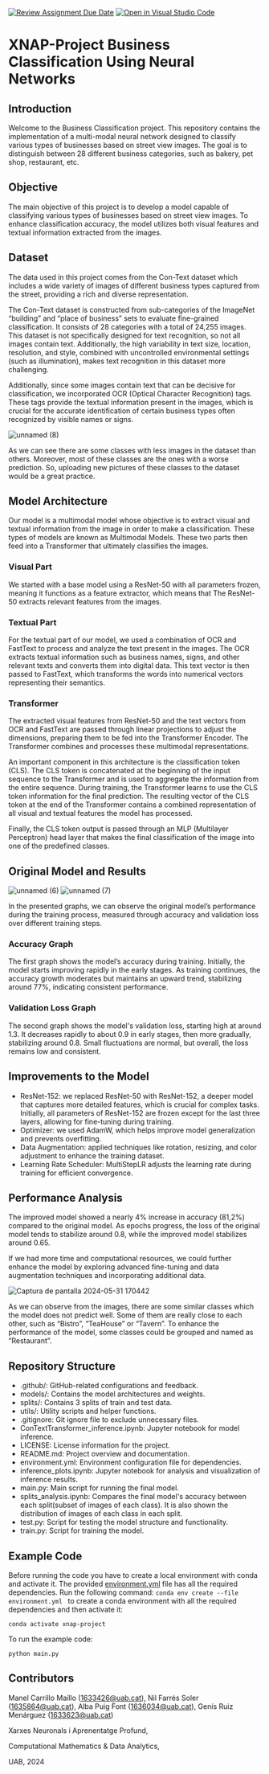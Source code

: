 [![Review Assignment Due Date](https://classroom.github.com/assets/deadline-readme-button-24ddc0f5d75046c5622901739e7c5dd533143b0c8e959d652212380cedb1ea36.svg)](https://classroom.github.com/a/sPgOnVC9)
[![Open in Visual Studio Code](https://classroom.github.com/assets/open-in-vscode-718a45dd9cf7e7f842a935f5ebbe5719a5e09af4491e668f4dbf3b35d5cca122.svg)](https://classroom.github.com/online_ide?assignment_repo_id=14998012&assignment_repo_type=AssignmentRepo)
# XNAP-Project Business Classification Using Neural Networks
## Introduction
Welcome to the Business Classification project. This repository contains the implementation of a multi-modal neural network designed to classify various types of businesses based on street view images. The goal is to distinguish between 28 different business categories, such as bakery, pet shop, restaurant, etc.

## Objective
The main objective of this project is to develop a model capable of classifying various types of businesses based on street view images. To enhance classification accuracy, the model utilizes both visual features and textual information extracted from the images.

## Dataset
The data used in this project comes from the Con-Text dataset which includes a wide variety of images of different business types captured from the street, providing a rich and diverse representation.

The Con-Text dataset is constructed from sub-categories of the ImageNet “building” and “place of business” sets to evaluate fine-grained classification. It consists of 28 categories with a total of 24,255 images. This dataset is not specifically designed for text recognition, so not all images contain text. Additionally, the high variability in text size, location, resolution, and style, combined with uncontrolled environmental settings (such as illumination), makes text recognition in this dataset more challenging.

Additionally, since some images contain text that can be decisive for classification, we incorporated OCR (Optical Character Recognition) tags. These tags provide the textual information present in the images, which is crucial for the accurate identification of certain business types often recognized by visible names or signs.

![unnamed (8)](https://github.com/DCC-UAB/xnap-project-matcad_grup_3-1/assets/92937869/b361a937-1c79-4fd7-9e48-44a64c4ecb9f)

As we can see there are some classes with less images in the dataset than others. Moreover, most of these classes are the ones with a worse prediction. So, uploading new pictures of these classes to the dataset would be a great practice.

## Model Architecture
Our model is a multimodal model whose objective is to extract visual and textual information from the image in order to make a classification. These types of models are known as Multimodal Models. These two parts then feed into a Transformer that ultimately classifies the images.

### Visual Part
We started with a base model using a ResNet-50 with all parameters frozen, meaning it functions as a feature extractor, which means that The ResNet-50 extracts relevant features from the images.

### Textual Part
For the textual part of our model, we used a combination of OCR and FastText to process and analyze the text present in the images. The OCR extracts textual information such as business names, signs, and other relevant texts and converts them into digital data. This text vector is then passed to FastText, which transforms the words into numerical vectors representing their semantics.

### Transformer
The extracted visual features from ResNet-50 and the text vectors from OCR and FastText are passed through linear projections to adjust the dimensions, preparing them to be fed into the Transformer Encoder. The Transformer combines and processes these multimodal representations.

An important component in this architecture is the classification token (CLS). The CLS token is concatenated at the beginning of the input sequence to the Transformer and is used to aggregate the information from the entire sequence. During training, the Transformer learns to use the CLS token information for the final prediction. The resulting vector of the CLS token at the end of the Transformer contains a combined representation of all visual and textual features the model has processed.

Finally, the CLS token output is passed through an MLP (Multilayer Perceptron) head layer that makes the final classification of the image into one of the predefined classes.

## Original Model and Results
![unnamed (6)](https://github.com/DCC-UAB/xnap-project-matcad_grup_3-1/assets/92937869/98b8679e-7f0a-4412-9ff7-c7940da6f0dc)
![unnamed (7)](https://github.com/DCC-UAB/xnap-project-matcad_grup_3-1/assets/92937869/8e40188a-4266-4c46-9099-cdd89349231d)

In the presented graphs, we can observe the original model’s performance during the training process, measured through accuracy and validation loss over different training steps.

### Accuracy Graph
The first graph shows the model’s accuracy during training. Initially, the model starts improving rapidly in the early stages. As training continues, the accuracy growth moderates but maintains an upward trend, stabilizing around 77%, indicating consistent performance.

### Validation Loss Graph
The second graph shows the model's validation loss, starting high at around 1.3. It decreases rapidly to about 0.9 in early stages, then more gradually, stabilizing around 0.8. Small fluctuations are normal, but overall, the loss remains low and consistent.

## Improvements to the Model
- ResNet-152: we replaced ResNet-50 with ResNet-152, a deeper model that captures more detailed features, which is crucial for complex tasks. Initially, all parameters of ResNet-152 are frozen except for the last three layers, allowing for fine-tuning during training.
- Optimizer: we used AdamW, which helps improve model generalization and prevents overfitting.
- Data Augmentation: applied techniques like rotation, resizing, and color adjustment to enhance the training dataset.
- Learning Rate Scheduler: MultiStepLR adjusts the learning rate during training for efficient convergence.

## Performance Analysis
The improved model showed a nearly 4% increase in accuracy (81,2%) compared to the original model. As epochs progress, the loss of the original model tends to stabilize around 0.8, while the improved model stabilizes around 0.65.

If we had more time and computational resources, we could further enhance the model by exploring advanced fine-tuning and data augmentation techniques and incorporating additional data.

![Captura de pantalla 2024-05-31 170442](https://github.com/DCC-UAB/xnap-project-matcad_grup_3-1/assets/92937869/3ecec98c-6b32-4041-bda8-4c31ef983e6c)

As we can observe from the images, there are some similar classes which the model does not predict well. Some of them are really close to each other, such as “Bistro”, “TeaHouse” or “Tavern”. To enhance the performance of the model, some classes could be grouped and named as “Restaurant”.

## Repository Structure
- .github/: GitHub-related configurations and feedback.
- models/: Contains the model architectures and weights.
- splits/: Contains 3 splits of train and test data. 
- utils/: Utility scripts and helper functions.
- .gitignore: Git ignore file to exclude unnecessary files.
- ConTextTransformer_inference.ipynb: Jupyter notebook for model inference.
- LICENSE: License information for the project.
- README.md: Project overview and documentation.
- environment.yml: Environment configuration file for dependencies.
- inference_plots.ipynb: Jupyter notebook for analysis and visualization of inference results.
- main.py: Main script for running the final model.
- splits_analysis.ipynb: Compares the final model's accuracy between each split(subset of images of each class). It is also shown the distribution of images of each class in each split.
- test.py: Script for testing the model structure and functionality.
- train.py: Script for training the model.

## Example Code
Before running the code you have to create a local environment with conda and activate it. The provided [environment.yml](https://github.com/DCC-UAB/XNAP-Project/environment.yml) file has all the required dependencies. Run the following command: ``conda env create --file environment.yml `` to create a conda environment with all the required dependencies and then activate it:
```
conda activate xnap-project
```

To run the example code:
```
python main.py
```



## Contributors
Manel Carrillo Maíllo (1633426@uab.cat), Nil Farrés Soler (1635864@uab.cat), Alba Puig Font (1636034@uab.cat), Genís Ruiz Menárguez (1633623@uab.cat)

Xarxes Neuronals i Aprenentatge Profund,

Computational Mathematics & Data Analytics, 

UAB, 2024
